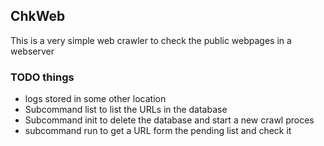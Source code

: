 ## ChkWeb

This is a very simple web crawler to check the public webpages
in a webserver


### TODO things

- logs stored in some other location
- Subcommand list to list the URLs in the database
- Subcommand init to delete the database and start a new crawl proces
- subcommand run to get a URL form the pending list and check it
